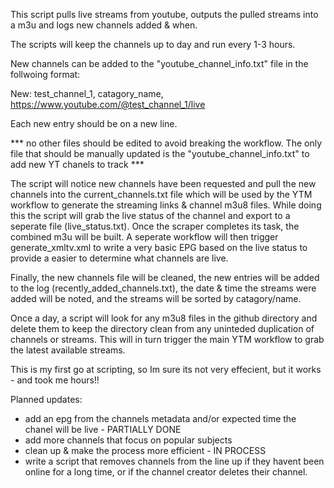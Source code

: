 This script pulls live streams from youtube, outputs the pulled streams into a m3u and logs new channels added & when.

The scripts will keep the channels up to day and run every 1-3 hours.

New channels can be added to the "youtube_channel_info.txt" file in the follwoing format:

New: test_channel_1, catagory_name, https://www.youtube.com/@test_channel_1/live

Each new entry should be on a new line. 

*** no other files should be edited to avoid breaking the workflow. The only file that should be manually updated is the "youtube_channel_info.txt" to add new YT chanels to track ***

The script will notice new channels have been requested and pull the new channels into the current_channels.txt file which will be used by the YTM workflow to generate the streaming links & channel m3u8 files. While doing this the script will grab the live status of the channel and export to a seperate file (live_status.txt).
Once the scraper completes its task, the combined m3u will be built. A seperate workflow will then trigger generate_xmltv.xml to write a very basic EPG based on the live status to provide a easier to determine what channels are live.

Finally, the new channels file will be cleaned, the new entries will be added to the log (recently_added_channels.txt), the date & time the streams were added will be noted, and the streams will be sorted by catagory/name.

Once a day, a script will look for any m3u8 files in the github directory and delete them to keep the directory clean from any uninteded duplication of channels or streams. This will in turn trigger the main YTM workflow to grab the latest available streams.

This is my first go at scripting, so Im sure its not very effecient, but it works - and took me hours!!

Planned updates:
- add an epg from the channels metadata and/or expected time the chanel will be live - PARTIALLY DONE
- add more channels that focus on popular subjects
- clean up & make the process more efficient - IN PROCESS
- write a script that removes channels from the line up if they havent been online for a long time, or if the channel creator deletes their channel.


